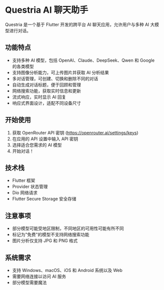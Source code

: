 # Questria AI 聊天助手

Questria 是一个基于 Flutter 开发的跨平台 AI 聊天应用，允许用户与多种 AI 大模型进行对话。

## 功能特点

- 支持多种 AI 模型，包括 OpenAI、Claude、DeepSeek、Qwen 和 Google 的各类模型
- 支持图像分析能力，可上传图片并获取 AI 分析结果
- 多对话管理，可创建、切换和删除不同的对话
- 自动生成对话标题，便于回顾和管理
- 网络搜索功能，获取实时信息和更新
- 流式响应，实时显示 AI 回复
- 响应式界面设计，适配不同设备尺寸

## 开始使用

1. 获取 OpenRouter API 密钥 (https://openrouter.ai/settings/keys)
2. 在应用的 API 设置中输入 API 密钥
3. 选择适合您需求的 AI 模型
4. 开始对话！

## 技术栈

- Flutter 框架
- Provider 状态管理
- Dio 网络请求
- Flutter Secure Storage 安全存储

## 注意事项

- 部分模型可能受地区限制，不同地区的可用性可能有所不同
- 标记为"免费"的模型不支持网络搜索功能
- 图片分析仅支持 JPG 和 PNG 格式

## 系统需求

- 支持 Windows、macOS、iOS 和 Android 系统以及 Web
- 需要网络连接以访问 AI 服务
- 部分模型需要魔法
